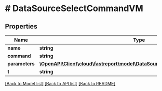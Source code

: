 # # DataSourceSelectCommandVM

## Properties

Name | Type | Description | Notes
------------ | ------------- | ------------- | -------------
**name** | **string** |  |
**command** | **string** |  |
**parameters** | [**\OpenAPI\Client\cloud\fastreport\model\DataSourceSelectCommandParameterVM[]**](DataSourceSelectCommandParameterVM.md) |  | [optional]
**t** | **string** |  |

[[Back to Model list]](../../README.md#models) [[Back to API list]](../../README.md#endpoints) [[Back to README]](../../README.md)
